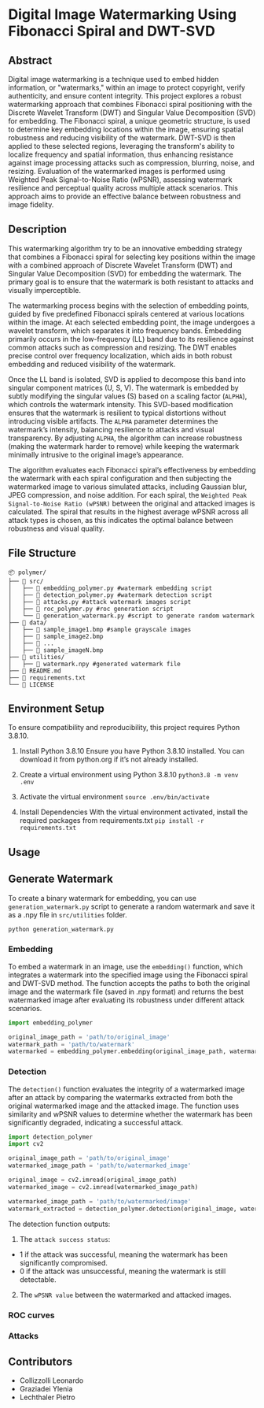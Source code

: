 # Digital Image Watermarking Using Fibonacci Spiral and DWT-SVD

## Abstract
Digital image watermarking is a technique used to embed hidden information, or "watermarks," within an image to protect copyright, verify authenticity, and ensure content integrity. This project explores a robust watermarking approach that combines Fibonacci spiral positioning with the Discrete Wavelet Transform (DWT) and Singular Value Decomposition (SVD) for embedding. The Fibonacci spiral, a unique geometric structure, is used to determine key embedding locations within the image, ensuring spatial robustness and reducing visibility of the watermark. DWT-SVD is then applied to these selected regions, leveraging the transform's ability to localize frequency and spatial information, thus enhancing resistance against image processing attacks such as compression, blurring, noise, and resizing. Evaluation of the watermarked images is performed using Weighted Peak Signal-to-Noise Ratio (wPSNR), assessing watermark resilience and perceptual quality across multiple attack scenarios. This approach aims to provide an effective balance between robustness and image fidelity.

## Description
This watermarking algorithm try to be an innovative embedding strategy that combines a Fibonacci spiral for selecting key positions within the image with a combined approach of Discrete Wavelet Transform (DWT) and Singular Value Decomposition (SVD) for embedding the watermark. The primary goal is to ensure that the watermark is both resistant to attacks and visually imperceptible.

The watermarking process begins with the selection of embedding points, guided by five predefined Fibonacci spirals centered at various locations within the image. At each selected embedding point, the image undergoes a wavelet transform, which separates it into frequency bands. Embedding primarily occurs in the low-frequency (LL) band due to its resilience against common attacks such as compression and resizing. The DWT enables precise control over frequency localization, which aids in both robust embedding and reduced visibility of the watermark.

Once the LL band is isolated, SVD is applied to decompose this band into singular component matrices (U, S, V). The watermark is embedded by subtly modifying the singular values (S) based on a scaling factor (`ALPHA`), which controls the watermark intensity. This SVD-based modification ensures that the watermark is resilient to typical distortions without introducing visible artifacts.
The `ALPHA` parameter determines the watermark’s intensity, balancing resilience to attacks and visual transparency. By adjusting `ALPHA`, the algorithm can increase robustness (making the watermark harder to remove) while keeping the watermark minimally intrusive to the original image’s appearance.

The algorithm evaluates each Fibonacci spiral’s effectiveness by embedding the watermark with each spiral configuration and then subjecting the watermarked image to various simulated attacks, including Gaussian blur, JPEG compression, and noise addition. For each spiral, the `Weighted Peak Signal-to-Noise Ratio (wPSNR)` between the original and attacked images is calculated. The spiral that results in the highest average wPSNR across all attack types is chosen, as this indicates the optimal balance between robustness and visual quality.

## File Structure

```
📦 polymer/
├── 📁 src/
│   ├── 📄 embedding_polymer.py #watermark embedding script
│   ├── 📄 detection_polymer.py #watermark detection script
│   ├── 📄 attacks.py #attack watermark images script
│   ├── 📄 roc_polymer.py #roc generation script
│   └── 📄 generation_watermark.py #script to generate random watermark
├── 📁 data/ 
│   ├── 📄 sample_image1.bmp #sample grayscale images
│   ├── 📄 sample_image2.bmp
│   ├── 📄 ...
│   ├── 📄 sample_imageN.bmp
├── 📁 utilities/
│   ├── 📄 watermark.npy #generated watermark file
├── 📄 README.md
├── 📄 requirements.txt
└── 📄 LICENSE
```


## Environment Setup
To ensure compatibility and reproducibility, this project requires Python 3.8.10.

1. Install Python 3.8.10
Ensure you have Python 3.8.10 installed. You can download it from python.org if it’s not already installed.

2. Create a virtual environment using Python 3.8.10
`python3.8 -m venv .env`

3. Activate the virtual environment
`source .env/bin/activate`

4. Install Dependencies
With the virtual environment activated, install the required packages from requirements.txt
`pip install -r requirements.txt`

## Usage

## Generate Watermark
To create a binary watermark for embedding, you can use `generation_watermark.py` script to generate a random watermark and save it as a .npy file in `src/utilities` folder.
```bash
python generation_watermark.py
```

### Embedding 
To embed a watermark in an image, use the `embedding()` function, which integrates a watermark into the specified image using the Fibonacci spiral and DWT-SVD method. The function accepts the paths to both the original image and the watermark file (saved in .npy format) and returns the best watermarked image after evaluating its robustness under different attack scenarios.

```python
import embedding_polymer

original_image_path = 'path/to/original_image'
watermark_path = 'path/to/watermark'
watermarked = embedding_polymer.embedding(original_image_path, watermark_path)
```

### Detection
The `detection()` function evaluates the integrity of a watermarked image after an attack by comparing the watermarks extracted from both the original watermarked image and the attacked image. 
The function uses similarity and wPSNR values to determine whether the watermark has been significantly degraded, indicating a successful attack.

```python
import detection_polymer
import cv2

original_image_path = 'path/to/original_image'
watermarked_image_path = 'path/to/watermarked_image'

original_image = cv2.imread(original_image_path)
watermarked_image = cv2.imread(watermarked_image_path)

watermarked_image_path = 'path/to/watermarked/image'
watermark_extracted = detection_polymer.detection(original_image, watermarked_image, watermarked_image)
```

The detection function outputs:
1. The `attack success status`:
- 1 if the attack was successful, meaning the watermark has been significantly compromised.
- 0 if the attack was unsuccessful, meaning the watermark is still detectable.
2. The `wPSNR value` between the watermarked and attacked images.

### ROC curves
### Attacks

## Contributors

- Collizzolli Leonardo
- Graziadei Ylenia
- Lechthaler Pietro



